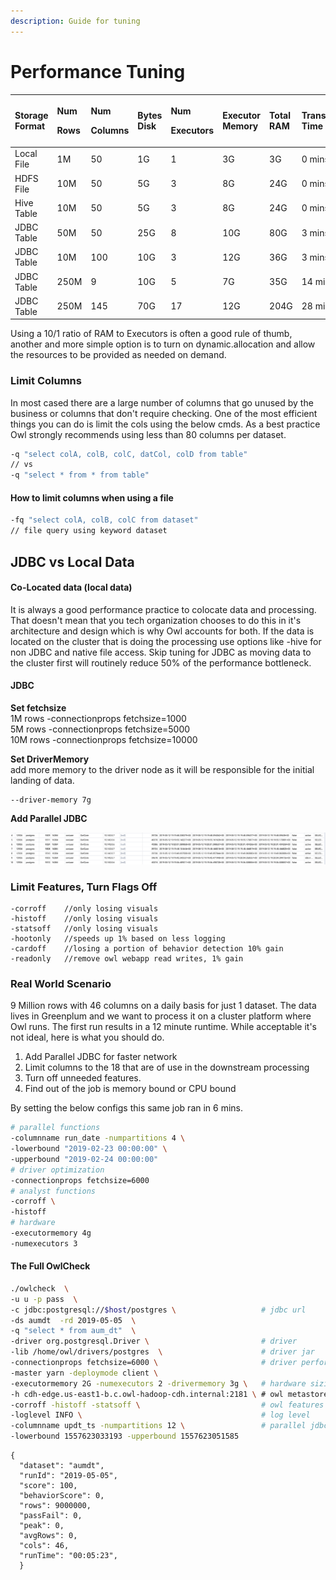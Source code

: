 ```yaml
---
description: Guide for tuning
---
```


# Performance Tuning

<table>
  <thead>
    <tr>
      <th style="text-align:left">Storage Format</th>
      <th style="text-align:left">
        <p>Num</p>
        <p>Rows</p>
      </th>
      <th style="text-align:left">
        <p>Num</p>
        <p>Columns</p>
      </th>
      <th style="text-align:left">Bytes Disk</th>
      <th style="text-align:left">
        <p>Num</p>
        <p>Executors</p>
      </th>
      <th style="text-align:left">Executor Memory</th>
      <th style="text-align:left">Total RAM</th>
      <th style="text-align:left">Transfer Time</th>
      <th style="text-align:left">Process Time</th>
    </tr>
  </thead>
  <tbody>
    <tr>
      <td style="text-align:left">Local File</td>
      <td style="text-align:left">1M</td>
      <td style="text-align:left">50</td>
      <td style="text-align:left">1G</td>
      <td style="text-align:left">1</td>
      <td style="text-align:left">3G</td>
      <td style="text-align:left">3G</td>
      <td style="text-align:left">0 mins</td>
      <td style="text-align:left">2 mins</td>
    </tr>
    <tr>
      <td style="text-align:left">HDFS File</td>
      <td style="text-align:left">10M</td>
      <td style="text-align:left">50</td>
      <td style="text-align:left">5G</td>
      <td style="text-align:left">3</td>
      <td style="text-align:left">8G</td>
      <td style="text-align:left">24G</td>
      <td style="text-align:left">0 mins</td>
      <td style="text-align:left">4 mins</td>
    </tr>
    <tr>
      <td style="text-align:left">Hive Table</td>
      <td style="text-align:left">10M</td>
      <td style="text-align:left">50</td>
      <td style="text-align:left">5G</td>
      <td style="text-align:left">3</td>
      <td style="text-align:left">8G</td>
      <td style="text-align:left">24G</td>
      <td style="text-align:left">0 mins</td>
      <td style="text-align:left">4 mins</td>
    </tr>
    <tr>
      <td style="text-align:left">JDBC Table</td>
      <td style="text-align:left">50M</td>
      <td style="text-align:left">50</td>
      <td style="text-align:left">25G</td>
      <td style="text-align:left">8</td>
      <td style="text-align:left">10G</td>
      <td style="text-align:left">80G</td>
      <td style="text-align:left">3 mins</td>
      <td style="text-align:left">8 mins</td>
    </tr>
    <tr>
      <td style="text-align:left">JDBC Table</td>
      <td style="text-align:left">10M</td>
      <td style="text-align:left">100</td>
      <td style="text-align:left">10G</td>
      <td style="text-align:left">3</td>
      <td style="text-align:left">12G</td>
      <td style="text-align:left">36G</td>
      <td style="text-align:left">3 mins</td>
      <td style="text-align:left">6 mins</td>
    </tr>
    <tr>
      <td style="text-align:left">JDBC Table</td>
      <td style="text-align:left">250M</td>
      <td style="text-align:left">9</td>
      <td style="text-align:left">10G</td>
      <td style="text-align:left">5</td>
      <td style="text-align:left">7G</td>
      <td style="text-align:left">35G</td>
      <td style="text-align:left">14 mins</td>
      <td style="text-align:left">15 mins</td>
    </tr>
    <tr>
      <td style="text-align:left">JDBC Table</td>
      <td style="text-align:left">250M</td>
      <td style="text-align:left">145</td>
      <td style="text-align:left">70G</td>
      <td style="text-align:left">17</td>
      <td style="text-align:left">12G</td>
      <td style="text-align:left">204G</td>
      <td style="text-align:left">28 mins</td>
      <td style="text-align:left">30 mins</td>
    </tr>
  </tbody>
</table>Using a 10/1 ratio of RAM to Executors is often a good rule of thumb, another and more simple option is to turn on dynamic.allocation and allow the resources to be provided as needed on demand.  

### Limit Columns

In most cased there are a large number of columns that go unused by the business or columns that don't require checking.  One of the most efficient things you can do is limit the cols using the below cmds.  As a best practice Owl strongly recommends using less than 80 columns per dataset.

```bash
-q "select colA, colB, colC, datCol, colD from table"
// vs
-q "select * from * from table"
```

#### How to limit columns when using a file

```bash
-fq "select colA, colB, colC from dataset"
// file query using keyword dataset
```

## JDBC vs Local Data

#### Co-Located data  \(local data\)

It is always a good performance practice to colocate data and processing.  That doesn't mean that you tech organization chooses to do this in it's architecture and design which is why Owl accounts for both.  If the data is located on the cluster that is doing the processing use options like -hive for non JDBC and native file access.  Skip tuning for JDBC as moving data to the cluster first will routinely reduce 50% of the performance bottleneck.

#### JDBC

**Set fetchsize**   
1M rows   -connectionprops fetchsize=1000  
5M rows   -connectionprops fetchsize=5000  
10M rows   -connectionprops fetchsize=10000

**Set DriverMemory**  
add more memory to the driver node as it will be responsible for the initial landing of data.  


```text
--driver-memory 7g
```

**Add Parallel JDBC**

![](../.gitbook/assets/owl-parallel-jdbc.png)

### Limit Features, Turn Flags Off

```text
-corroff    //only losing visuals
-histoff    //only losing visuals 
-statsoff   //only losing visuals
-hootonly   //speeds up 1% based on less logging
-cardoff    //losing a portion of behavior detection 10% gain
-readonly   //remove owl webapp read writes, 1% gain
```

### Real World Scenario

9 Million rows with 46 columns on a daily basis for just 1 dataset.  The data lives in Greenplum and we want to process it on a cluster platform where Owl runs.  The first run results in a 12 minute runtime.  While acceptable it's not ideal, here is what you should do.

1. Add Parallel JDBC for faster network 
2. Limit columns to the 18 that are of use in the downstream processing
3. Turn off unneeded features. 
4. Find out of the job is memory bound or CPU bound

By setting the below configs this same job ran in 6 mins.

```bash
# parallel functions
-columnname run_date -numpartitions 4 \
-lowerbound "2019-02-23 00:00:00" \
-upperbound "2019-02-24 00:00:00"
# driver optimization
-connectionprops fetchsize=6000
# analyst functions
-corroff \
-histoff
# hardware
-executormemory 4g
-numexecutors 3
```

#### The Full OwlCheck

```bash
./owlcheck  \
-u u -p pass  \
-c jdbc:postgresql://$host/postgres \                   # jdbc url
-ds aumdt  -rd 2019-05-05  \
-q "select * from aum_dt"  \
-driver org.postgresql.Driver \                         # driver
-lib /home/owl/drivers/postgres  \                      # driver jar
-connectionprops fetchsize=6000 \                       # driver performance setting
-master yarn -deploymode client \
-executormemory 2G -numexecutors 2 -drivermemory 3g \   # hardware sizing
-h cdh-edge.us-east1-b.c.owl-hadoop-cdh.internal:2181 \ # owl metastore
-corroff -histoff -statsoff \                           # owl features 
-loglevel INFO \                                        # log level 
-columnname updt_ts -numpartitions 12 \                 # parallel jdbc
-lowerbound 1557623033193 -upperbound 1557623051585
```

```aspnet
{
  "dataset": "aumdt",
  "runId": "2019-05-05",
  "score": 100,
  "behaviorScore": 0,
  "rows": 9000000,
  "passFail": 0,
  "peak": 0,
  "avgRows": 0,
  "cols": 46,
  "runTime": "00:05:23",
  }
```

